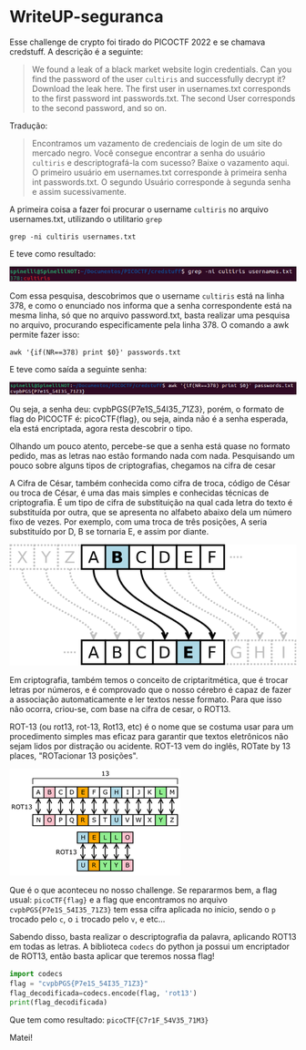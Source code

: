 # WriteUP-seguranca
Esse challenge de crypto foi tirado do PICOCTF 2022 e se chamava credstuff.
A descrição é a seguinte:

>We found a leak of a black market website login credentials. Can you find the password of the user ``cultiris`` and successfully decrypt it?
Download the leak here.
The first user in usernames.txt corresponds to the first password int passwords.txt. The second User corresponds to the second password, and so on.

Tradução:
>Encontramos um vazamento de credenciais de login de um site do mercado negro. Você consegue encontrar a senha do usuário ``cultiris`` e descriptografá-la com sucesso?
Baixe o vazamento aqui.
O primeiro usuário em usernames.txt corresponde à primeira senha int passwords.txt. O segundo Usuário corresponde à segunda senha e assim sucessivamente.


A primeira coisa a fazer foi procurar o username ``cultiris`` no arquivo usernames.txt, utilizando o utilitario ```grep```
```shell
grep -ni cultiris usernames.txt
```
E teve como resultado:

<img src= "Imagens/user.png">

Com essa pesquisa, descobrimos que o username ``cultiris`` está na linha 378, e como o enunciado nos informa que a senha correspondente está na mesma linha, só que no arquivo password.txt, basta realizar uma pesquisa no arquivo, procurando especificamente pela linha 378. O comando a awk permite fazer isso:

```shell
awk '{if(NR==378) print $0}' passwords.txt
```
E teve como saída a seguinte senha:

<img src = Imagens/password.png>

Ou seja, a senha deu: cvpbPGS{P7e1S_54I35_71Z3}, porém, o formato de flag do PICOCTF é: picoCTF{flag}, ou seja, ainda não é a senha esperada, ela está encriptada, agora resta descobrir o tipo.

Olhando um pouco atento, percebe-se que a senha está quase no formato pedido, mas as letras nao estão formando nada com nada. Pesquisando um pouco sobre alguns tipos de criptografias, chegamos na cifra de cesar

A Cifra de César, também conhecida como cifra de troca, código de César ou troca de César, é uma das mais simples e conhecidas técnicas de criptografia. É um tipo de cifra de substituição na qual cada letra do texto é substituída por outra, que se apresenta no alfabeto abaixo dela um número fixo de vezes. Por exemplo, com uma troca de três posições, A seria substituído por D, B se tornaria E, e assim por diante.

<img src = Imagens/cesar.png.png>

Em criptografia, também temos o conceito de criptaritmética, que é trocar letras por números, e é comprovado que o nosso cérebro é capaz de fazer a associação automaticamente e ler textos nesse formato. Para que isso não ocorra, criou-se, com base na cifra de cesar, o ROT13.

ROT-13 (ou rot13, rot-13, Rot13, etc) é o nome que se costuma usar para um procedimento simples mas eficaz para garantir que textos eletrônicos não sejam lidos por distração ou acidente. ROT-13 vem do inglês, ROTate by 13 places, "ROTacionar 13 posições".

<img src = Imagens/rot13.png>

Que é o que aconteceu no nosso challenge. Se repararmos bem, a flag usual: ```picoCTF{flag}``` e a flag que encontramos no arquivo ```cvpbPGS{P7e1S_54I35_71Z3}``` tem essa cifra aplicada no inicio, sendo o `p` trocado pelo `c`, o `i` trocado pelo `v`, e etc...

Sabendo disso, basta realizar o descriptografia da palavra, aplicando ROT13 em todas as letras. 
A biblioteca ```codecs``` do python ja possui um encriptador de ROT13, então basta aplicar que teremos nossa flag!


```python
import codecs
flag = "cvpbPGS{P7e1S_54I35_71Z3}"
flag_decodificada=codecs.encode(flag, 'rot13')
print(flag_decodificada)
```
Que tem como resultado: ````picoCTF{C7r1F_54V35_71M3}````

Matei!
